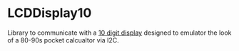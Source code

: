 # LCDDisplay10

Library to communicate with a [10 digit display](https://www.tindie.com/products/turingcomplete/i2c-7-segment-10-digits-extra-lcd-display/) designed to emulator the look of a 80-90s pocket calcualtor via I2C.
